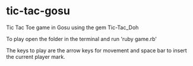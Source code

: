 # tic-tac-gosu
Tic Tac Toe game in Gosu using the gem Tic-Tac_Doh

To play open the folder in the terminal and run 'ruby game.rb'

The keys to play are the arrow keys for movement and space bar to insert the current player mark.